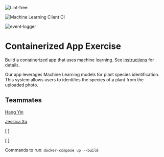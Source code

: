 ![Lint-free](https://github.com/nyu-software-engineering/containerized-app-exercise/actions/workflows/lint.yml/badge.svg)

![Machine Learning Client CI](https://github.com/nyu-software-engineering/containerized-app-exercise/actions/workflows/ml-client.yml/badge.svg)

![event-logger](https://github.com/nyu-software-engineering/containerized-app-exercise/actions/workflows/event-logger.yml/badge.svg)

# Containerized App Exercise

Build a containerized app that uses machine learning. See [instructions](./instructions.md) for details.

Our app leverages Machine Learning models for plant species identification. This system allows users to identifies the species of a plant from the uploaded photo.

## Teammates

[Hang Yin](https://github.com/Popilopi168)

[Jessica Xu](https://github.com/Jessicakk0711)

[ ]

[ ]


Commands to run: `docker-compose up --build`